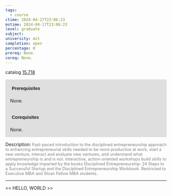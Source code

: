 ```yaml
---
tags:
  - course
ctime: 2024-04-17T23:06:23
mstime: 2024-04-17T23:06:23
level: graduate
subject: 
university: mit
completion: open
percentage: 0
prereq: None.
coreq: None.
---
```


catalog [15.718](http://student.mit.edu/catalog/m15c.html#15.718)

<span style="display: block; padding: 15px; background-color: rgb(100, 100, 100, 0.2);"><font id="m_prereq1244_0" style="display: block; font-family: Arial, sans-serif; font-weight: bold; padding: 5px">Prerequisites</font><br><span id="prereq1244_0">None.</span></span>
<span style="display: block; padding: 15px; background-color: rgb(100, 100, 100, 0.2);"><font id="m_coreq1244_0" style="display: block; font-family: Arial, sans-serif; font-weight: bold; padding: 5px">Corequisites</font><br><span id="coreq1244_0">None.</span></span>

<font style="">Description:</font>
<font style="color: grey; font-size: 0.8rem;">Fast-paced introduction to the disciplined entrepreneurship approach to enhancing entrepreneurial skills needed to be more productive at work, start a new venture, interact and evaluate new ventures, and understand what entrepreneurship is and is not. Interactive, action-oriented workshops build skills to apply knowledge imparted by the books Disciplined Entrepreneurship: 24 Steps to a Successful Startup and the Disciplined Entrepreneurship Workbook. Restricted to Executive MBA and Sloan Fellow MBA students.</font>



---

<< HELLO, WORLD >>
